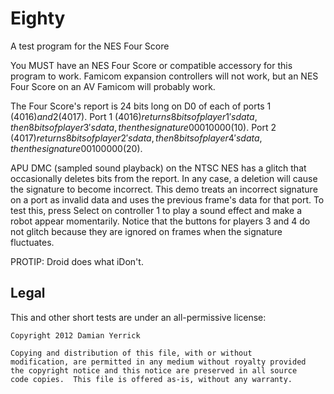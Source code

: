 Eighty
======
A test program for the NES Four Score

You MUST have an NES Four Score or compatible accessory for this
program to work.  Famicom expansion controllers will not work,
but an NES Four Score on an AV Famicom will probably work.

The Four Score's report is 24 bits long on D0 of each of ports 1
($4016) and 2 ($4017).  Port 1 ($4016) returns 8 bits of player 1's
data, then 8 bits of player 3's data, then the signature 00010000
($10).  Port 2 ($4017) returns 8 bits of player 2's data, then
8 bits of player 4's data, then the signature 00100000 ($20).

APU DMC (sampled sound playback) on the NTSC NES has a glitch that
occasionally deletes bits from the report.  In any case, a deletion
will cause the signature to become incorrect.  This demo treats an
incorrect signature on a port as invalid data and uses the previous
frame's data for that port.  To test this, press Select on controller
1 to play a sound effect and make a robot appear momentarily.
Notice that the buttons for players 3 and 4 do not glitch because
they are ignored on frames when the signature fluctuates.

PROTIP: Droid does what iDon't.

Legal
-----
This and other short tests are under an all-permissive license:

    Copyright 2012 Damian Yerrick
    
    Copying and distribution of this file, with or without
    modification, are permitted in any medium without royalty provided
    the copyright notice and this notice are preserved in all source
    code copies.  This file is offered as-is, without any warranty.
